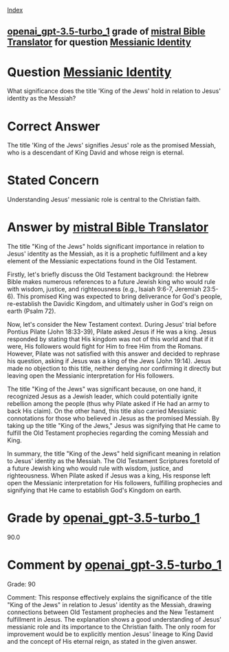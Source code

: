 
[Index](../../../../index.md)
## [openai_gpt-3.5-turbo_1](../../../grading_models/openai_gpt-3.5-turbo_1.md) grade of [mistral Bible Translator](../../../answering_models/mistral_Bible_Translator.md) for question [Messianic Identity](../../../questions/Messianic_Identity.md)

# Question [Messianic Identity](../../../questions/Messianic_Identity.md)
What significance does the title 'King of the Jews' hold in relation to Jesus' identity as the Messiah?

# Correct Answer
The title 'King of the Jews' signifies Jesus' role as the promised Messiah, who is a descendant of King David and whose reign is eternal.

# Stated Concern
Understanding Jesus' messianic role is central to the Christian faith.

# Answer by [mistral Bible Translator](../../../answering_models/mistral_Bible_Translator.md)
 The title "King of the Jews" holds significant importance in relation to Jesus' identity as the Messiah, as it is a prophetic fulfillment and a key element of the Messianic expectations found in the Old Testament.

Firstly, let's briefly discuss the Old Testament background: the Hebrew Bible makes numerous references to a future Jewish king who would rule with wisdom, justice, and righteousness (e.g., Isaiah 9:6-7, Jeremiah 23:5-6). This promised King was expected to bring deliverance for God's people, re-establish the Davidic Kingdom, and ultimately usher in God's reign on earth (Psalm 72).

Now, let's consider the New Testament context. During Jesus' trial before Pontius Pilate (John 18:33-39), Pilate asked Jesus if He was a king. Jesus responded by stating that His kingdom was not of this world and that if it were, His followers would fight for Him to free Him from the Romans. However, Pilate was not satisfied with this answer and decided to rephrase his question, asking if Jesus was a king of the Jews (John 19:14). Jesus made no objection to this title, neither denying nor confirming it directly but leaving open the Messianic interpretation for His followers.

The title "King of the Jews" was significant because, on one hand, it recognized Jesus as a Jewish leader, which could potentially ignite rebellion among the people (thus why Pilate asked if He had an army to back His claim). On the other hand, this title also carried Messianic connotations for those who believed in Jesus as the promised Messiah. By taking up the title "King of the Jews," Jesus was signifying that He came to fulfill the Old Testament prophecies regarding the coming Messiah and King.

In summary, the title "King of the Jews" held significant meaning in relation to Jesus' identity as the Messiah. The Old Testament Scriptures foretold of a future Jewish king who would rule with wisdom, justice, and righteousness. When Pilate asked if Jesus was a king, His response left open the Messianic interpretation for His followers, fulfilling prophecies and signifying that He came to establish God's Kingdom on earth.

# Grade by [openai_gpt-3.5-turbo_1](../../../grading_models/openai_gpt-3.5-turbo_1.md)
90.0

# Comment by [openai_gpt-3.5-turbo_1](../../../grading_models/openai_gpt-3.5-turbo_1.md)
Grade: 90

Comment: This response effectively explains the significance of the title "King of the Jews" in relation to Jesus' identity as the Messiah, drawing connections between Old Testament prophecies and the New Testament fulfillment in Jesus. The explanation shows a good understanding of Jesus' messianic role and its importance to the Christian faith. The only room for improvement would be to explicitly mention Jesus' lineage to King David and the concept of His eternal reign, as stated in the given answer.
